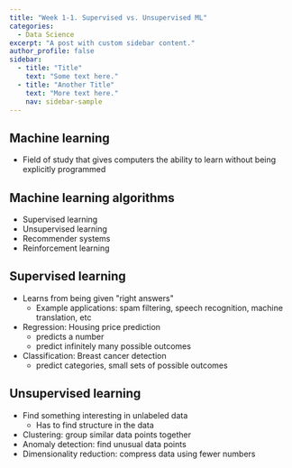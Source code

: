 ```yaml
---
title: "Week 1-1. Supervised vs. Unsupervised ML"
categories:
  - Data Science 
excerpt: "A post with custom sidebar content."
author_profile: false
sidebar:
  - title: "Title"
    text: "Some text here."
  - title: "Another Title"
    text: "More text here."
    nav: sidebar-sample
---
```



## Machine learning
- Field of study that gives computers the ability to learn without being explicitly programmed

## Machine learning algorithms
- Supervised learning
- Unsupervised learning
- Recommender systems
- Reinforcement learning

## Supervised learning
- Learns from being given "right answers"
	- Example applications: spam filtering, speech recognition, machine translation, etc
- Regression: Housing price prediction
	- predicts a number
	- predict infinitely many possible outcomes
- Classification: Breast cancer detection
	- predict categories, small sets of possible outcomes

## Unsupervised learning
- Find something interesting in unlabeled data
	- Has to find structure in the data
- Clustering: group similar data points together
- Anomaly detection: find unusual data points
- Dimensionality reduction: compress data using fewer numbers
